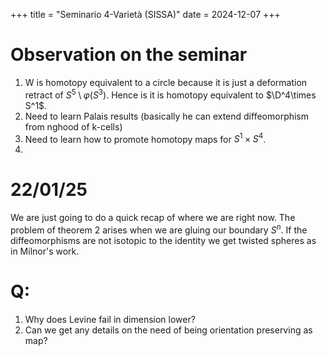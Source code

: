 +++
title = "Seminario 4-Varietà (SISSA)"
date = 2024-12-07
+++

# Observation on the seminar
 
 1. W is homotopy equivalent to a circle because it is just a deformation retract of $S^5\setminus \varphi(S^3)$. Hence is it is homotopy equivalent to $\D^4\times S^1$.
 2. Need to learn Palais results (basically he can extend diffeomorphism from nghood of k-cells)
 3. Need to learn how to promote homotopy maps for $S^1\times S^4$.
 4. 


 # 22/01/25 

  We are just going to do a quick recap of where we are right now. The problem of theorem 2 arises when we are gluing our boundary $S^n$. If the diffeomorphisms are not isotopic to the identity we get twisted spheres as in Milnor's work.

  # Q: 
  1) Why does Levine fail in dimension lower?
  2) Can we get any details on the need of being orientation preserving as map?
